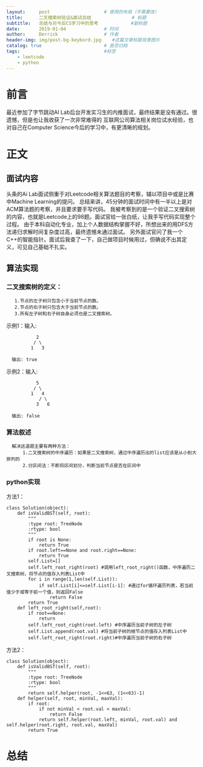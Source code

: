```yaml
---
layout:     post                    # 使用的布局（不需要改）
title:      二叉搜索树验证&面试总结               # 标题 
subtitle:   总结与对今后CS学习中的思考            #副标题
date:       2019-01-04              # 时间
author:     Derrick                 # 作者
header-img: img/post-bg-keybord.jpg    #这篇文章标题背景图片
catalog: true                       # 是否归档
tags:                               #标签
    - leetcode
    - python
---
```

# 前言
   最近参加了字节跳动AI Lab后台开发实习生的内推面试，最终结果是没有通过。很遗憾，但是也让我收获了一次非常难得的
   互联网公司算法相关岗位试水经验，也对自己在Computer Science今后的学习中，有更清晰的规划。
# 正文
## 面试内容
头条的Ai Lab面试侧重于对Leetcode相关算法题目的考察，辅以项目中或是比赛中Machine Learning的提问。
总结来讲，45分钟的面试时间中有一半以上是对ACM算法题的考察，并且要求要手写代码。
我被考察到的是一个验证二叉搜索树的内容，也就是Leetcode上的98题。面试官给一张白纸，让我手写代码实现整个过程。
由于本科自动化专业，加上个人数据结构掌握不好，所想出来的用DFS方法递归求解时间复杂度过高，最终遗憾未通过面试。
另外面试官问了我一个C++的智能指针。面试后我查了一下，自己做项目时候用过，但确说不出其定义，可见自己基础不扎实。
## 算法实现
### 二叉搜索树的定义：
       1.节点的左子树只包含小于当前节点的数。
       2.节点的右子树只包含大于当前节点的数。
       3.所有左子树和右子树自身必须也是二叉搜索树。
示例1：输入:

               2
              / \
             1   3
             
      输出: true
示例2：输入:  

               5
              / \
             1   4
                / \
               3   6
               
      输出: false
### 算法叙述
      解决这道题主要有两种方法：
          1.二叉搜索树的中序遍历：如果是二叉搜索树，通过中序遍历出的list应该是从小到大排列的
          2.分区间法：不断将区间划分，判断当前节点是否在区间中
### python实现
方法1：

    class Solution(object):
        def isValidBST(self, root):
            """
            :type root: TreeNode
            :rtype: bool
            """
            if root is None:
                return True
            if root.left==None and root.right==None:
                return True             
            self.List=[]
            self.left_root_right(root) #调用left_root_right()函数，中序遍历二叉搜索树，将节点的值存入列表List中
            for i in range(1,len(self.List)):
                if self.List[i]<=self.List[i-1]: #通过for循环遍历列表，若当前值少于或等于前一个值，则返回False
                    return False
            return True    
        def left_root_right(self,root):
            if root==None:
                return         
            self.left_root_right(root.left) #中序遍历当前子树的左子树
            self.List.append(root.val) #将当前子树的根节点的值存入列表List中
            self.left_root_right(root.right)#中序遍历当前子树的右子树
        
方法2：

    class Solution(object):
        def isValidBST(self, root):
            """
            :type root: TreeNode
            :rtype: bool
            """
            return self.helper(root, -1<<63, (1<<63)-1)    
        def helper(self, root, minVal, maxVal):
            if root:
                if not minVal < root.val < maxVal:
                    return False
                return self.helper(root.left, minVal, root.val) and self.helper(root.right, root.val, maxVal)
            return True

# 总结
